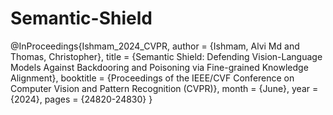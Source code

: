 # Semantic-Shield

@InProceedings{Ishmam_2024_CVPR,
    author    = {Ishmam, Alvi Md and Thomas, Christopher},
    title     = {Semantic Shield: Defending Vision-Language Models Against Backdooring and Poisoning via Fine-grained Knowledge Alignment},
    booktitle = {Proceedings of the IEEE/CVF Conference on Computer Vision and Pattern Recognition (CVPR)},
    month     = {June},
    year      = {2024},
    pages     = {24820-24830}
}
